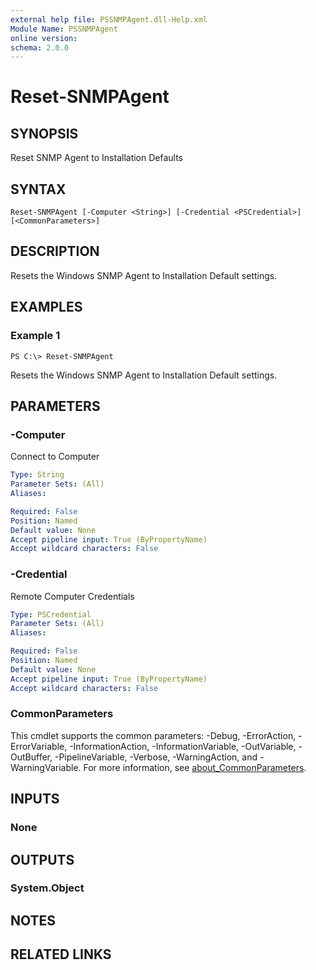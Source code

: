 ```yaml
---
external help file: PSSNMPAgent.dll-Help.xml
Module Name: PSSNMPAgent
online version:
schema: 2.0.0
---
```


# Reset-SNMPAgent

## SYNOPSIS
Reset SNMP Agent to Installation Defaults

## SYNTAX

```
Reset-SNMPAgent [-Computer <String>] [-Credential <PSCredential>] [<CommonParameters>]
```

## DESCRIPTION
Resets the Windows SNMP Agent to Installation Default settings.

## EXAMPLES

### Example 1
```
PS C:\> Reset-SNMPAgent
```

Resets the Windows SNMP Agent to Installation Default settings.

## PARAMETERS

### -Computer
Connect to Computer

```yaml
Type: String
Parameter Sets: (All)
Aliases:

Required: False
Position: Named
Default value: None
Accept pipeline input: True (ByPropertyName)
Accept wildcard characters: False
```

### -Credential
Remote Computer Credentials

```yaml
Type: PSCredential
Parameter Sets: (All)
Aliases:

Required: False
Position: Named
Default value: None
Accept pipeline input: True (ByPropertyName)
Accept wildcard characters: False
```

### CommonParameters
This cmdlet supports the common parameters: -Debug, -ErrorAction, -ErrorVariable, -InformationAction, -InformationVariable, -OutVariable, -OutBuffer, -PipelineVariable, -Verbose, -WarningAction, and -WarningVariable. For more information, see [about_CommonParameters](http://go.microsoft.com/fwlink/?LinkID=113216).

## INPUTS

### None
## OUTPUTS

### System.Object
## NOTES

## RELATED LINKS
